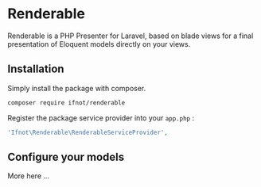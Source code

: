 # Renderable

Renderable is a PHP Presenter for Laravel, based on blade views for a final presentation of Eloquent models directly on your views.

## Installation

Simply install the package with composer.

```bash
composer require ifnot/renderable
```

Register the package service provider into your `app.php` :

```php
'Ifnot\Renderable\RenderableServiceProvider',
```

## Configure your models

More here ...
